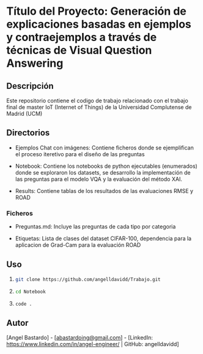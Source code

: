 
# Título del Proyecto: Generación de explicaciones basadas en ejemplos y contraejemplos a través de técnicas de Visual Question Answering


## Descripción

Este repositorio contiene el codigo de trabajo relacionado con el trabajo final de master IoT (Internet of Things) de la Universidad Complutense de Madrid (UCM)

## Directorios

- Ejemplos Chat con imágenes:
Contiene ficheros donde se ejemplifican el proceso iteretivo para el diseño de las preguntas

- Notebook:
Contiene los notebooks de python ejecutables (enumerados) donde se exploraron los datasets, se desarrollo la implementación de las preguntas para el modelo VQA y la evaluación del método XAI.

- Results:
Contiene tablas de los resultados de las evaluaciones RMSE y ROAD

### Ficheros

- Preguntas.md:
  Incluye las preguntas de cada tipo por categoria

- Etiquetas:
  Lista de clases del dataset CIFAR-100, dependencia para la aplicacion de Grad-Cam para la evaluación ROAD

## Uso

1. ```bash
   git clone https://github.com/angelldavidd/Trabajo.git

2. ```bash
   cd Notebook

3. ```bash
   code .

## Autor

[Angel Bastardo] - [abastardoing@gmail.com] - [LinkedIn: https://www.linkedin.com/in/angel-engineer/ | GitHub: angelldavidd]
